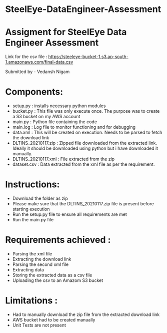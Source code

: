 # SteelEye-DataEngineer-Assessment
# Assigment for SteelEye Data Engineer Assessment

Link for the csv file : https://steeleye-bucket-1.s3.ap-south-1.amazonaws.com/final-data.csv

Submitted by - Vedansh Nigam

# Components:
- setup.py : installs necessary python modules
- bucket.py : This file was only execute once. The purpose was to create a S3 bucket on my AWS account
- main.py : Python file containing the code
- main.log : Log file to monitor functioning and for debugging
- data.xml : This will be created on execution. Needs to be parsed to fetch the download link
- DLTINS_20210117.zip : Zipped file downloaded from the extracted link. Ideally it should be downloaded using python
                        but i have downloaded it manually.
- DLTINS_20210117.xml : File extracted from the zip
- dataset.csv : Data extracted from the xml file as per the requirement.           
          
# Instructions: 
- Download the folder as zip
- Please make sure that the DLTINS_20210117.zip file is present before starting execution
- Run the setup.py file to ensure all requirements are met
- Run the main.py file

# Requirements achieved : 
- Parsing the xml file
- Extracting the download link
- Parsing the second xml file 
- Extracting data
- Storing the extracted data as a csv file
- Uploading the csv to an Amazom S3 bucket

# Limitations :
- Had to manually download the zip file from the extracted download link
- AWS bucket had to be created manually
- Unit Tests are not present
